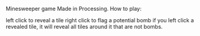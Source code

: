 Minesweeper game
Made in Processing.
How to play:

left click to reveal a tile
right click to flag a potential bomb
if you left click a revealed tile, it will reveal all tiles around it that are not bombs.
